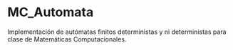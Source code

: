 # MC_Automata
Implementación de autómatas finitos deterministas y ni deterministas para clase de Matemáticas Computacionales.
